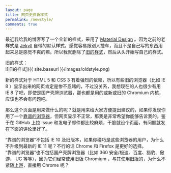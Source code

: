 ```yaml
---
layout: page
title: 网页更换新样式
permalink: /newstyle/
comments: true
---
```


最近我给我的博客写了一个全新的样式，采用了 [Material Design](https://www.google.com/design/spec/material-design/introduction.html) 。因为之前的老样式是 [Jekyll](http://jekyllrb.com) 自带的默认样式，感觉容易跟别人撞车，而且不是自己写的东西用起来总是感觉不爽的嘛。所以我就删除了[旧的样式](#old-style)，然后从头开始写自己的样式。

<a name="old-style"></a>
旧的样式：  
![旧的样式]({{ site.baseurl }}/images/oldstyle.png)

新的样式对于 HTML 5 和 CSS 3 有着强烈的依赖，所以有些旧的浏览器（比如 IE 8 ）显示出来的网页肯定是惨不忍睹的，不过没关系，我想现在的人也很少有用 IE 8 了吧，即使是国产壳牌浏览器，那也都是用的或新或旧的 Chromium 内核，应该也不会有问题吧。

那么这个页面是用来做什么的呢？就是用来给大家方便提出建议的，如果你发现你用了一个[靠谱的浏览器](#reliable-browser)，但网页显示不正常，那我是非常希望你能够告诉我的。鉴于在 GitHub 上拉 Issue 和发电子邮件都比较麻烦，干脆就设个页面，有问题就发在下面的评论里好了。

<a name="reliable-browser"></a>
“靠谱的浏览器”不包括 IE 10 及旧版本，如果你碰巧是这些浏览器的用户，为什么不升级到最新的 IE 11 呢？不行的话 Chrome 和 Firefox 是更好的选择。  
“靠谱的浏览器”也不包括国产壳牌浏览器（比如 360 安全/极速、百度、猎豹、傲游、 UC 等等），因为它们经常使用旧版 Chromium ，与其使用旧版的，为什么不紧随[上游](https://zh.wikipedia.org/wiki/%E4%B8%8A%E6%B8%B8_(%E8%BB%9F%E9%AB%94%E9%96%8B%E7%99%BC))，直接用 Chrome 呢？

<script>
	document.addEventListener("DOMContentLoaded", function() {
		$("p:contains(旧的样式：)").hide();
		$("p:contains(“靠谱的浏览器”不包括 IE 10 及旧版本)").hide();
		
		$("a[href=#old-style]").attr("href", "javascript:void(0)").click(function() {
			$("p:contains(旧的样式：)").velocity("slideDown", { duration: 500, easing: "easeOutQuad" });
		});
		$("a[href=#reliable-browser]").attr("href", "javascript:void(0)").click(function() {
			$("p:contains(“靠谱的浏览器”不包括 IE 10 及旧版本)").velocity("slideDown", { duration: 500, easing: "easeOutQuad" });
		});
	});
</script>
